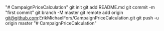 "# CampaignPriceCalculation"  git init git add README.md git commit -m "first commit" git branch -M master git remote add origin git@github.com:ErikMichaelFors/CampaignPriceCalculation.git git push -u origin master
"# CampaignPriceCalculation" 
